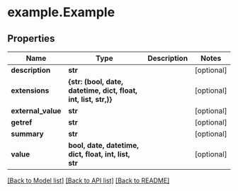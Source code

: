 # example.Example

## Properties
Name | Type | Description | Notes
------------ | ------------- | ------------- | -------------
**description** | **str** |  | [optional] 
**extensions** | **{str: (bool, date, datetime, dict, float, int, list, str,)}** |  | [optional] 
**external_value** | **str** |  | [optional] 
**getref** | **str** |  | [optional] 
**summary** | **str** |  | [optional] 
**value** | **bool, date, datetime, dict, float, int, list, str** |  | [optional] 

[[Back to Model list]](../README.md#documentation-for-models) [[Back to API list]](../README.md#documentation-for-api-endpoints) [[Back to README]](../README.md)


